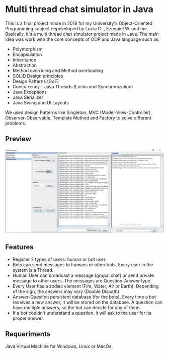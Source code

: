 # Multi thread chat simulator in Java

This is a final project made in 2018 for my University's Object-Oriented Programming subject depeveloped by Lucia G. , Ezequiel W. and me. 
Basically, it's a multi thread chat simulator project made in Java. The main idea was work with the core concepts of OOP and Java language such as:

* Polymorphism
* Encapsulation
* Inheritance
* Abstraction
* Method overriding and Method overloading
* SOLID Design principles
* Design Patterns (GoF)
* Concurrency - Java Threads (Locks and Synchronization)
* Java Exceptions
* Java Serializer
* Java Swing and UI Layouts

We used design Patterns like Singleton, MVC (Model-View-Controller), Observer-Observable, Template Method and Factory to solve different problems.


## Preview
![img](https://raw.githubusercontent.com/jngumy/chat-multi-thread-simulator/master/chat.png)

## Features
* Register 2 types of users: human or bot user.
* Bots can send messages to humans or other bots. Every user in the system is a Thread.
* Human User can broadcast a message (grupal chat) or send private message to other users. The messages are Question-Answer type.
* Every User has a zodiac element (Fire, Water, Air or Earth). Depending of the sign, the answers may vary (Double Dispath)
* Answer-Question persistent database (for the bots). Every time a bot receives a new answer, it will be stored on the database. A question can have
multiple answers, so the bot can decide for any of them.
* If a bot couldn't understand a question, it will ask to the user for its proper answer.

## Requeriments

Java Virtual Machine for Windows, Linux or MacOs.





